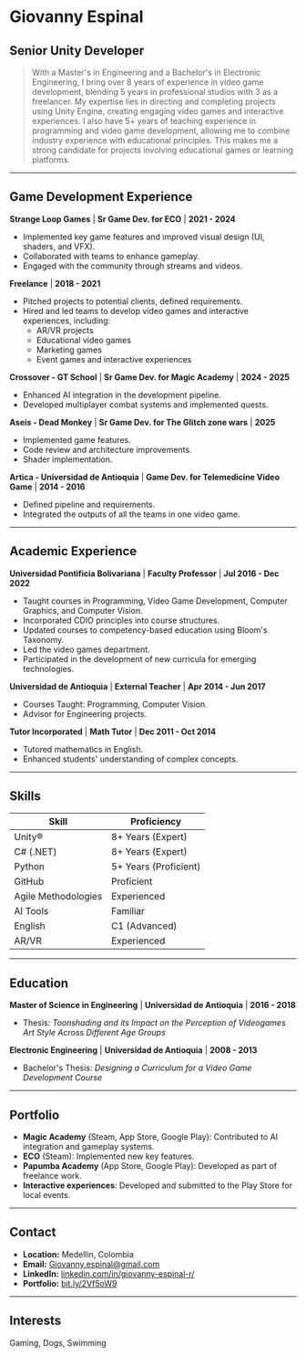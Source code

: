 # Giovanny Espinal

## Senior Unity Developer

> With a Master's in Engineering and a Bachelor's in Electronic Engineering, I bring over 8 years of experience in video game development, blending 5 years in professional studios with 3 as a freelancer. My expertise lies in directing and completing projects using Unity Engine, creating engaging video games and interactive experiences. I also have 5+ years of teaching experience in programming and video game development, allowing me to combine industry experience with educational principles. This makes me a strong candidate for projects involving educational games or learning platforms.

---

## Game Development Experience

**Strange Loop Games** | **Sr Game Dev. for ECO** | **2021 - 2024**

*   Implemented key game features and improved visual design (UI, shaders, and VFX).
*   Collaborated with teams to enhance gameplay.
*   Engaged with the community through streams and videos.

**Freelance** | **2018 - 2021**

*   Pitched projects to potential clients, defined requirements.
*   Hired and led teams to develop video games and interactive experiences, including:
    *   AR/VR projects
    *   Educational video games
    *   Marketing games
    *   Event games and interactive experiences

**Crossover - GT School** | **Sr Game Dev. for Magic Academy** | **2024 - 2025**

*   Enhanced AI integration in the development pipeline.
*   Developed multiplayer combat systems and implemented quests.

**Aseis - Dead Monkey** | **Sr Game Dev. for The Glitch zone wars** | **2025**

*   Implemented game features.
*   Code review and architecture improvements.
*   Shader implementation.

**Artica - Universidad de Antioquia** | **Game Dev. for Telemedicine Video Game** | **2014 - 2016**

*   Defined pipeline and requirements.
*   Integrated the outputs of all the teams in one video game.

---

## Academic Experience

**Universidad Pontificia Bolivariana** | **Faculty Professor** | **Jul 2016 - Dec 2022**

*   Taught courses in Programming, Video Game Development, Computer Graphics, and Computer Vision.
*   Incorporated CDIO principles into course structures.
*   Updated courses to competency-based education using Bloom's Taxonomy.
*   Led the video games department.
*   Participated in the development of new curricula for emerging technologies.

**Universidad de Antioquia** | **External Teacher** | **Apr 2014 - Jun 2017**

*   Courses Taught: Programming, Computer Vision.
*   Advisor for Engineering projects.

**Tutor Incorporated** | **Math Tutor** | **Dec 2011 - Oct 2014**

*   Tutored mathematics in English.
*   Enhanced students' understanding of complex concepts.

---

## Skills

| Skill             | Proficiency         |
| ----------------- | ------------------- |
| Unity®            | 8+ Years (Expert)   |
| C# (.NET)         | 8+ Years (Expert)   |
| Python            | 5+ Years (Proficient)|
| GitHub            | Proficient          |
| Agile Methodologies| Experienced         |
| AI Tools          | Familiar            |
| English           | C1 (Advanced)       |
| AR/VR             | Experienced         |

---

## Education

**Master of Science in Engineering** | **Universidad de Antioquia** | **2016 - 2018**

*   Thesis: *Toonshading and its Impact on the Perception of Videogames Art Style Across Different Age Groups*

**Electronic Engineering** | **Universidad de Antioquia** | **2008 - 2013**

*   Bachelor's Thesis: *Designing a Curriculum for a Video Game Development Course*

---

## Portfolio

*   **Magic Academy** (Steam, App Store, Google Play): Contributed to AI integration and gameplay systems.
*   **ECO** (Steam): Implemented new key features.
*   **Papumba Academy** (App Store, Google Play): Developed as part of freelance work.
*   **Interactive experiences**: Developed and submitted to the Play Store for local events.

---

## Contact

*   **Location:** Medellin, Colombia
*   **Email:** [Giovanny.espinal@gmail.com](mailto:Giovanny.espinal@gmail.com)
*   **LinkedIn:** [linkedin.com/in/giovanny-espinal-r/](https://linkedin.com/in/giovanny-espinal-r/)
*   **Portfolio:** [bit.ly/2Vf5oW9](https://bit.ly/2Vf5oW9)

---

## Interests

Gaming, Dogs, Swimming

